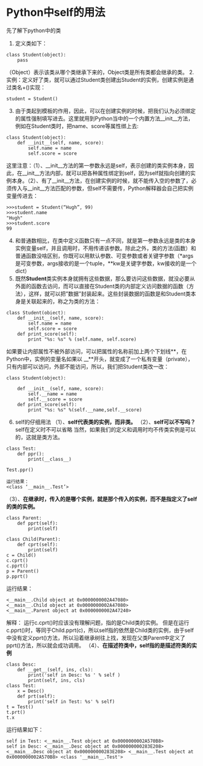 # Python中self的用法
先了解下python中的类
1. 定义类如下：
```
class Student(object):
    pass
```
（Object）表示该类从哪个类继承下来的，Object类是所有类都会继承的类。
2. 实例：定义好了类，就可以通过Student类创建出Student的实例，创建实例是通过类名+()实现：
```
student = Student()
```
3. 由于类起到模板的作用，因此，可以在创建实例的时候，把我们认为必须绑定的属性强制填写进去。这里就用到Python当中的一个内置方法__init__方法，例如在Student类时，把name、score等属性绑上去:
```
class Student(object):
    def __init__(self, name, score):
        self.name = name
        self.score = score
```
这里注意：（1）、__init__方法的第一参数永远是self，表示创建的类实例本身，因此，在__init__方法内部，就可以把各种属性绑定到self，因为self就指向创建的实例本身。（2）、有了__init__方法，在创建实例的时候，就不能传入空的参数了，必须传入与__init__方法匹配的参数，但self不需要传，Python解释器会自己把实例变量传进去：
```
>>>student = Student(“Hugh”, 99)
>>>student.name
"Hugh"
>>>student.score
99
```
4. 和普通数相比，在类中定义函数只有一点不同，就是第一参数永远是类的本身实例变量self，并且调用时，不用传递该参数。除此之外，类的方法(函数）和普通函数没啥区别，你既可以用默认参数、可变参数或者关键字参数（*args是可变参数，args接收的是一个tuple，**kw是关键字参数，kw接收的是一个dict）
5. 既然**Student**类实例本身就拥有这些数据，那么要访问这些数据，就没必要从外面的函数去访问，而可以直接在Student类的内部定义访问数据的函数（方法），这样，就可以把”数据”封装起来。这些封装数据的函数是和Student类本身是关联起来的，称之为类的方法：
```
class Student(obiect):
    def __init__(self, name, score):
        self.name = name
        self.score = score
    def print_score(self):
        print "%s: %s" % (self.name, self.score)
```
如果要让内部属性不被外部访问，可以把属性的名称前加上两个下划线**，在Python中，实例的变量名如果以 __**开头，就变成了一个私有变量（private），只有内部可以访问，外部不能访问，所以，我们把Student类改一改：
```
class Student(object):

    def __init__(self, name, score):
        self.__name = name
        self.__score = score
    def print_score(self):
        print "%s: %s" %(self.__name,self.__score)
```
6. self的仔细用法
（1）、**self代表类的实例，而非类。**
（2）、**self可以不写吗？**
	self在定义时不可以省略
当然，如果我们的定义和调用时均不传类实例是可以的，这就是类方法。
```
class Test:
    def ppr():
        print(__class__)

Test.ppr()

运行结果：
<class ‘__main__.Test’>
```
（3）、**在继承时，传入的是哪个实例，就是那个传入的实例，而不是指定义了self的类的实例。**
```
class Parent:
    def pprt(self):
        print(self)

class Child(Parent):
    def cprt(self):
        print(self)
c = Child()
c.cprt()
c.pprt()
p = Parent()
p.pprt()
```
运行结果：
```
<__main__.Child object at 0x0000000002A47080>
<__main__.Child object at 0x0000000002A47080>
<__main__.Parent object at 0x0000000002A47240>

```
解释：
运行c.cprt()时应该没有理解问题，指的是Child类的实例。
但是在运行c.pprt()时，等同于Child.pprt(c)，所以self指的依然是Child类的实例，由于self中没有定义pprt()方法，所以沿着继承树往上找，发现在父类Parent中定义了pprt()方法，所以就会成功调用。
（4）、**在描述符类中，self指的是描述符类的实例**
```
class Desc:
    def __get__(self, ins, cls):
        print('self in Desc: %s ' % self )
        print(self, ins, cls)
class Test:
    x = Desc()
    def prt(self):
        print('self in Test: %s' % self)
t = Test()
t.prt()
t.x
```
运行结果如下：
```
self in Test: <__main__.Test object at 0x0000000002A570B8>
self in Desc: <__main__.Desc object at 0x000000000283E208>
<__main__.Desc object at 0x000000000283E208> <__main__.Test object at 0x0000000002A570B8> <class '__main__.Test'>
```